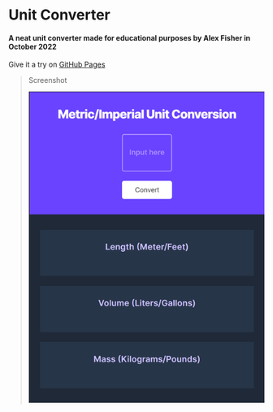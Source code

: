 # Unit Converter 
#### A neat unit converter made for educational purposes by Alex Fisher in October 2022

Give it a try on <a href="https://pigelmann.github.io/unit-converter/" target="_blank">GitHub Pages</a>
>Screenshot
>
>![](/screenshot.png)
